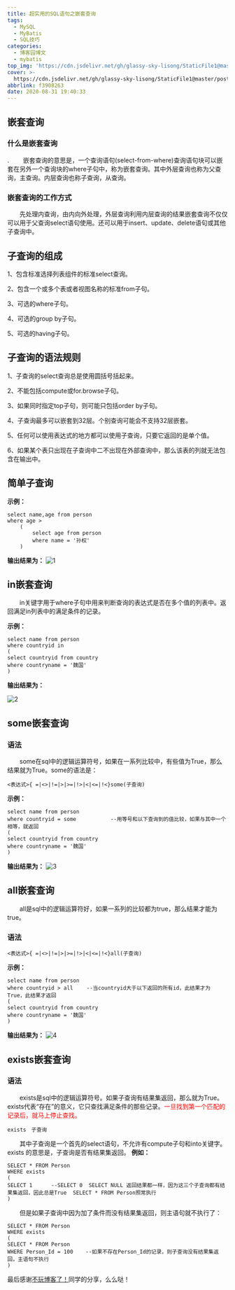 ```yaml
---
title: 超实用的SQL语句之嵌套查询
tags:
  - MySQL
  - MyBatis
  - SQL技巧
categories:
  - 博客园博文
  - mybatis
top_img: 'https://cdn.jsdelivr.net/gh/glassy-sky-lisong/StaticFile1@master/top-img/1.jpg'
cover: >-
  https://cdn.jsdelivr.net/gh/glassy-sky-lisong/StaticFile1@master/post-cover/2.png
abbrlink: f3908263
date: 2020-08-31 19:40:33
---
```


<h2>嵌套查询</h2>
<h3>什么是嵌套查询</h3>.
 　　嵌套查询的意思是，一个查询语句(select-from-where)查询语句块可以嵌套在另外一个查询块的where子句中，称为嵌套查询。其中外层查询也称为父查询，主查询。内层查询也称子查询，从查询。
<h3>嵌套查询的工作方式</h3>
 　　先处理内查询，由内向外处理，外层查询利用内层查询的结果嵌套查询不仅仅可以用于父查询select语句使用。还可以用于insert、update、delete语句或其他子查询中。

<h2>子查询的组成</h2>
 1、包含标准选择列表组件的标准select查询。

 2、包含一个或多个表或者视图名称的标准from子句。

 3、可选的where子句。

 4、可选的group by子句。

 5、可选的having子句。
<h2>子查询的语法规则</h2>
 1、子查询的select查询总是使用圆括号括起来。

 2、不能包括compute或for.browse子句。

 3、如果同时指定top子句，则可能只包括order by子句。

 4、子查询最多可以嵌套到32层。个别查询可能会不支持32层嵌套。

 5、任何可以使用表达式的地方都可以使用子查询，只要它返回的是单个值。

 6、如果某个表只出现在子查询中二不出现在外部查询中，那么该表的列就无法包含在输出中。
<h2>简单子查询</h2>
<strong>示例：</strong>

    
    select name,age from person 
    where age > 
        (
            select age from person 
            where name = '孙权'
        )
    
<strong>输出结果为：</strong>
<img src="https://cdn.jsdelivr.net/gh/glassy-sky-lisong/StaticFile1@master/post/4.jpg" alt="1">
<h2>in嵌套查询</h2>
 　　in关键字用于where子句中用来判断查询的表达式是否在多个值的列表中。返回满足in列表中的满足条件的记录。

<strong>示例：</strong>

    select name from person 
    where countryid in 
    (
    select countryid from country
    where countryname = '魏国'
    )

<strong>输出结果为：</strong>

<img src="https://cdn.jsdelivr.net/gh/glassy-sky-lisong/StaticFile1@master/post/3.jpg" alt="2">
<h2>some嵌套查询</h2>
<h3>语法</h3>
 　　some在sql中的逻辑运算符号，如果在一系列比较中，有些值为True，那么结果就为True。some的语法是：

    <表达式>{ =|<>|!=|>|>=|!>|<|<=|!<}some(子查询)

<strong>示例：</strong>

    select name from person 
    where countryid = some 　　　　　　--用等号和以下查询到的值比较，如果与其中一个相等，就返回
    (
    select countryid from country
    where countryname = '魏国'
    )

<strong>输出结果为：</strong>
<img src="https://cdn.jsdelivr.net/gh/glassy-sky-lisong/StaticFile1@master/post/2.jpg" alt="3">
<h2>all嵌套查询</h2>
 　　all是sql中的逻辑运算符好，如果一系列的比较都为true，那么结果才能为true。
<h3>语法</h3>

    <表达式>{ =|<>|!=|>|>=|!>|<|<=|!<}all(子查询)

<strong>示例：</strong>

    select name from person 
    where countryid > all　　 --当countryid大于以下返回的所有id，此结果才为True，此结果才返回
    (
    select countryid from country
    where countryname = '魏国'
    )

<strong>输出结果为：</strong>
<img src="https://cdn.jsdelivr.net/gh/glassy-sky-lisong/StaticFile1@master/post/1.jpg" alt="4">
<h2>exists嵌套查询</h2>
<h3>语法</h3>
 　　exists是sql中的逻辑运算符号。如果子查询有结果集返回，那么就为True。exists代表“存在”的意义，它只查找满足条件的那些记录。<span style="color:red">一旦找到第一个匹配的记录后，就马上停止查找。</span>

    exists　子查询

 　　其中子查询是一个首先的select语句，不允许有compute子句和into关键字。
exists 的意思是，子查询是否有结果集返回。
<strong>例如：</strong>

    SELECT * FROM Person
    WHERE exists
    (
    SELECT 1      --SELECT 0  SELECT NULL 返回结果都一样，因为这三个子查询都有结果集返回，因此总是True  SELECT * FROM Person照常执行
    )

 　　但是如果子查询中因为加了条件而没有结果集返回，则主语句就不执行了：

    SELECT * FROM Person
    WHERE exists
    (
    SELECT * FROM Person 
    WHERE Person_Id = 100    --如果不存在Person_Id的记录，则子查询没有结果集返回，主语句不执行
    )

最后感谢<a href="https://www.cnblogs.com/kissdodog/archive/2013/06/03/3116284.html">不玩博客了！</a>同学的分享，么么哒！
